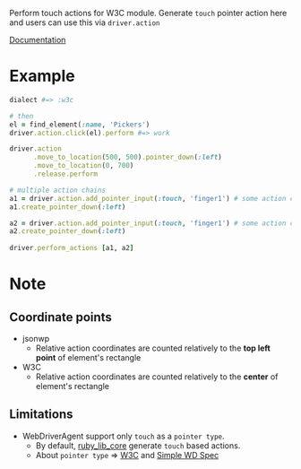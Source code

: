 Perform touch actions for W3C module. Generate `touch` pointer action here and users can use this via `driver.action`

[Documentation](http://www.rubydoc.info/github/appium/ruby_lib_core/Appium%2FCore%2FBase%2FCoreBridgeW3C:action)

# Example

```ruby
dialect #=> :w3c

# then
el = find_element(:name, 'Pickers')
driver.action.click(el).perform #=> work

driver.action
      .move_to_location(500, 500).pointer_down(:left)
      .move_to_location(0, 700)
      .release.perform

# multiple action chains
a1 = driver.action.add_pointer_input(:touch, 'finger1') # some action chain
a1.create_pointer_down(:left)

a2 = driver.action.add_pointer_input(:touch, 'finger1') # some action chain
a2.create_pointer_down(:left)
 
driver.perform_actions [a1, a2]
```

# Note
## Coordinate points
- jsonwp
    - Relative action coordinates are counted relatively to the **top left point** of element's rectangle
- W3C
    - Relative action coordinates are counted relatively to the **center** of element's rectangle

## Limitations
- WebDriverAgent support only `touch` as a `pointer type`.
    - By default, [ruby_lib_core](https://github.com/appium/ruby_lib_core/blob/ab5d7c5ed31f318a9395e5aeafe1d0d655d3cff4/lib/appium_lib_core/common/base/w3c_bridge.rb#L26) generate `touch` based actions.
    - About `pointer type` => [W3C](https://www.w3.org/TR/webdriver/#perform-actions) and [Simple WD Spec](https://github.com/jlipps/simple-wd-spec#perform-actions) 
